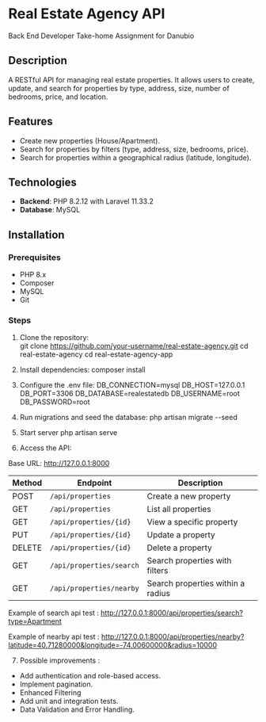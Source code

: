 # Real Estate Agency API 
 Back End Developer Take-home Assignment for Danubio

## Description
A RESTful API for managing real estate properties. It allows users to create, update, and search for properties by type, address, size, number of bedrooms, price, and location.

## Features
- Create new properties (House/Apartment).
- Search for properties by filters (type, address, size, bedrooms, price).
- Search for properties within a geographical radius (latitude, longitude).

## Technologies
- **Backend**: PHP 8.2.12 with Laravel 11.33.2
- **Database**: MySQL

## Installation

### Prerequisites
- PHP 8.x
- Composer
- MySQL
- Git

### Steps
1. Clone the repository:  
   git clone https://github.com/your-username/real-estate-agency.git
   cd real-estate-agency
   cd real-estate-agency-app

2. Install dependencies:
   composer install

3. Configure the .env file:
  DB_CONNECTION=mysql
  DB_HOST=127.0.0.1
  DB_PORT=3306
  DB_DATABASE=realestatedb
  DB_USERNAME=root
  DB_PASSWORD=root

4. Run migrations and seed the database:
  php artisan migrate --seed

5. Start server 
  php artisan serve

6. Access the API:

Base URL: http://127.0.0.1:8000

| Method | Endpoint                | Description                              |
|--------|-------------------------|------------------------------------------|
| POST   | `/api/properties`       | Create a new property                   |
| GET    | `/api/properties`       | List all properties                     |
| GET    | `/api/properties/{id}`  | View a specific property                |
| PUT    | `/api/properties/{id}`  | Update a property                       |
| DELETE | `/api/properties/{id}`  | Delete a property                       |
| GET    | `/api/properties/search`| Search properties with filters          |
| GET    | `/api/properties/nearby`| Search properties within a radius       |

Example of search api test : http://127.0.0.1:8000/api/properties/search?type=Apartment

Example of nearby api test : http://127.0.0.1:8000/api/properties/nearby?latitude=40.71280000&longitude=-74.00600000&radius=10000

7. Possible improvements :
+ Add authentication and role-based access.
+ Implement pagination.
+ Enhanced Filtering
+ Add unit and integration tests.
+ Data Validation and Error Handling.





